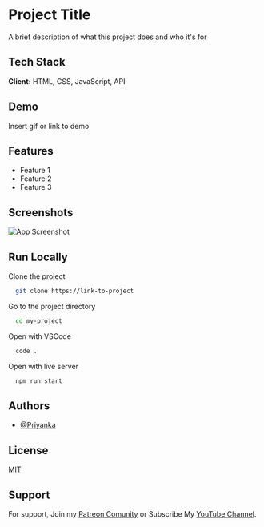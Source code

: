 
# Project Title

A brief description of what this project does and who it's for

## Tech Stack

**Client:** HTML, CSS, JavaScript, API

## Demo

Insert gif or link to demo

## Features

- Feature 1
- Feature 2
- Feature 3

## Screenshots

![App Screenshot](https://via.placeholder.com/468x300?text=App+Screenshot+Here)

## Run Locally

Clone the project

```bash
  git clone https://link-to-project
```

Go to the project directory

```bash
  cd my-project
```

Open with VSCode

```bash
  code .
```

Open with live server

```bash
  npm run start
```


## Authors

- [@Priyanka](https://www.github.com/Priyanka)

## License

[MIT](https://choosealicense.com/licenses/mit/)

## Support

For support, Join my [Patreon Comunity](https://www.patreon.com/Priyanka/membership) or Subscribe My [YouTube Channel](https://youtube.com/@Priyanka).
